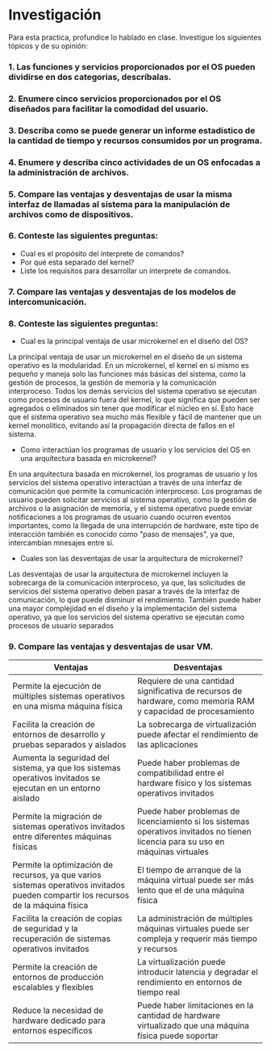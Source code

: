 # Investigación
Para esta practica, profundice lo hablado en clase. Investigue los siguientes tópicos y de su opinión:
### 1. Las funciones y servicios proporcionados por el OS pueden dividirse en dos categorías, descríbalas.
### 2. Enumere cinco servicios proporcionados por el OS diseñados para facilitar la comodidad del usuario.
### 3. Describa como se puede generar un informe estadístico de la cantidad de tiempo y recursos consumidos por un programa.
### 4. Enumere y describa cinco actividades de un OS enfocadas a la administración de archivos.
### 5. Compare las ventajas y desventajas de usar la misma interfaz de llamadas al sistema para la manipulación de archivos como de dispositivos.
### 6. Conteste las siguientes preguntas:
* Cual es el propósito del interprete de comandos?
* Por qué esta separado del kernel?
* Liste los requisitos para desarrollar un interprete de comandos.
### 7. Compare las ventajas y desventajas de los modelos de intercomunicación.
### 8. Conteste las siguientes preguntas:
* Cual es la principal ventaja de usar microkernel en el diseño del OS?

La principal ventaja de usar un microkernel en el diseño de un sistema operativo es la modularidad. En un microkernel, el kernel en sí mismo es pequeño y maneja solo las funciones más básicas del sistema, como la gestión de procesos, la gestión de memoria y la comunicación interproceso. Todos los demás servicios del sistema operativo se ejecutan como procesos de usuario fuera del kernel, lo que significa que pueden ser agregados o eliminados sin tener que modificar el núcleo en sí. Esto hace que el sistema operativo sea mucho más flexible y fácil de mantener que un kernel monolítico, evitando así la propagación directa de fallos en el sistema.

* Como interactúan los programas de usuario y los servicios del OS en una arquitectura basada en microkernel?

En una arquitectura basada en microkernel, los programas de usuario y los servicios del sistema operativo interactúan a través de una interfaz de comunicación que permite la comunicación interproceso. Los programas de usuario pueden solicitar servicios al sistema operativo, como la gestión de archivos o la asignación de memoria, y el sistema operativo puede enviar notificaciones a los programas de usuario cuando ocurren eventos importantes, como la llegada de una interrupción de hardware, este tipo de interacción también es conocido como "paso de mensajes", ya que, intercambian mnesajes entre si.

* Cuales son las desventajas de usar la arquitectura de microkernel?

Las desventajas de usar la arquitectura de microkernel incluyen la sobrecarga de la comunicación interproceso, ya que, las solicitudes de servicios del sistema operativo deben pasar a través de la interfaz de comunicación, lo que puede disminuir el rendimiento. También puede haber una mayor complejidad en el diseño y la implementación del sistema operativo, ya que los servicios del sistema operativo se ejecutan como procesos de usuario separados

### 9. Compare las ventajas y desventajas de usar VM.

| Ventajas | Desventajas |
| --- | --- |
| Permite la ejecución de múltiples sistemas operativos en una misma máquina física | Requiere de una cantidad significativa de recursos de hardware, como memoria RAM y capacidad de procesamiento |
| Facilita la creación de entornos de desarrollo y pruebas separados y aislados | La sobrecarga de virtualización puede afectar el rendimiento de las aplicaciones |
| Aumenta la seguridad del sistema, ya que los sistemas operativos invitados se ejecutan en un entorno aislado | Puede haber problemas de compatibilidad entre el hardware físico y los sistemas operativos invitados |
| Permite la migración de sistemas operativos invitados entre diferentes máquinas físicas | Puede haber problemas de licenciamiento si los sistemas operativos invitados no tienen licencia para su uso en máquinas virtuales |
| Permite la optimización de recursos, ya que varios sistemas operativos invitados pueden compartir los recursos de la máquina física | El tiempo de arranque de la máquina virtual puede ser más lento que el de una máquina física |
| Facilita la creación de copias de seguridad y la recuperación de sistemas operativos invitados | La administración de múltiples máquinas virtuales puede ser compleja y requerir más tiempo y recursos |
| Permite la creación de entornos de producción escalables y flexibles | La virtualización puede introducir latencia y degradar el rendimiento en entornos de tiempo real |
| Reduce la necesidad de hardware dedicado para entornos específicos | Puede haber limitaciones en la cantidad de hardware virtualizado que una máquina física puede soportar |
